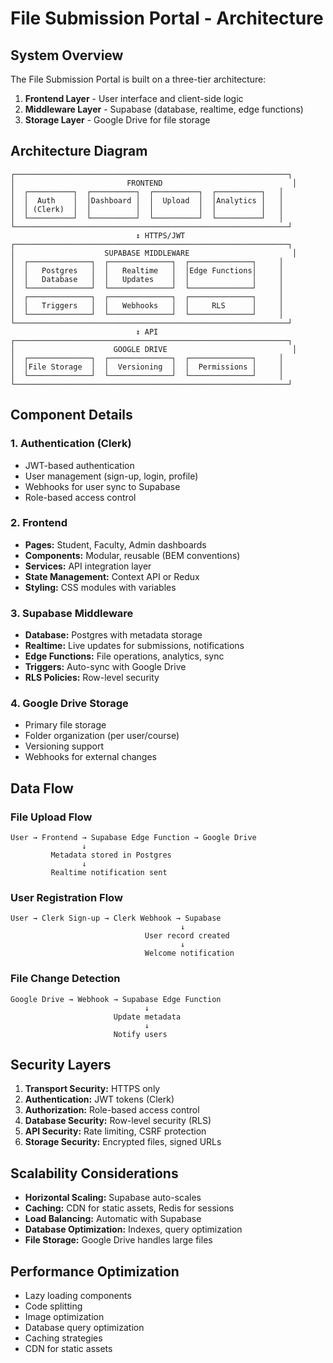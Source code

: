 # File Submission Portal - Architecture

## System Overview

The File Submission Portal is built on a three-tier architecture:

1. **Frontend Layer** - User interface and client-side logic
2. **Middleware Layer** - Supabase (database, realtime, edge functions)
3. **Storage Layer** - Google Drive for file storage

## Architecture Diagram

```
┌─────────────────────────────────────────────────────────────┐
│                         FRONTEND                             │
│  ┌──────────┐  ┌──────────┐  ┌──────────┐  ┌──────────┐   │
│  │  Auth    │  │Dashboard │  │  Upload  │  │Analytics │   │
│  │ (Clerk)  │  │          │  │          │  │          │   │
│  └──────────┘  └──────────┘  └──────────┘  └──────────┘   │
└─────────────────────────────────────────────────────────────┘
                            ↕ HTTPS/JWT
┌─────────────────────────────────────────────────────────────┐
│                    SUPABASE MIDDLEWARE                       │
│  ┌──────────────┐  ┌──────────────┐  ┌──────────────┐     │
│  │   Postgres   │  │   Realtime   │  │Edge Functions│     │
│  │   Database   │  │   Updates    │  │              │     │
│  └──────────────┘  └──────────────┘  └──────────────┘     │
│  ┌──────────────┐  ┌──────────────┐  ┌──────────────┐     │
│  │   Triggers   │  │   Webhooks   │  │     RLS      │     │
│  └──────────────┘  └──────────────┘  └──────────────┘     │
└─────────────────────────────────────────────────────────────┘
                            ↕ API
┌─────────────────────────────────────────────────────────────┐
│                      GOOGLE DRIVE                            │
│  ┌──────────────┐  ┌──────────────┐  ┌──────────────┐     │
│  │File Storage  │  │  Versioning  │  │  Permissions │     │
│  └──────────────┘  └──────────────┘  └──────────────┘     │
└─────────────────────────────────────────────────────────────┘
```

## Component Details

### 1. Authentication (Clerk)
- JWT-based authentication
- User management (sign-up, login, profile)
- Webhooks for user sync to Supabase
- Role-based access control

### 2. Frontend
- **Pages:** Student, Faculty, Admin dashboards
- **Components:** Modular, reusable (BEM conventions)
- **Services:** API integration layer
- **State Management:** Context API or Redux
- **Styling:** CSS modules with variables

### 3. Supabase Middleware
- **Database:** Postgres with metadata storage
- **Realtime:** Live updates for submissions, notifications
- **Edge Functions:** File operations, analytics, sync
- **Triggers:** Auto-sync with Google Drive
- **RLS Policies:** Row-level security

### 4. Google Drive Storage
- Primary file storage
- Folder organization (per user/course)
- Versioning support
- Webhooks for external changes

## Data Flow

### File Upload Flow
```
User → Frontend → Supabase Edge Function → Google Drive
                ↓
         Metadata stored in Postgres
                ↓
         Realtime notification sent
```

### User Registration Flow
```
User → Clerk Sign-up → Clerk Webhook → Supabase
                                      ↓
                              User record created
                                      ↓
                              Welcome notification
```

### File Change Detection
```
Google Drive → Webhook → Supabase Edge Function
                              ↓
                       Update metadata
                              ↓
                       Notify users
```

## Security Layers

1. **Transport Security:** HTTPS only
2. **Authentication:** JWT tokens (Clerk)
3. **Authorization:** Role-based access control
4. **Database Security:** Row-level security (RLS)
5. **API Security:** Rate limiting, CSRF protection
6. **Storage Security:** Encrypted files, signed URLs

## Scalability Considerations

- **Horizontal Scaling:** Supabase auto-scales
- **Caching:** CDN for static assets, Redis for sessions
- **Load Balancing:** Automatic with Supabase
- **Database Optimization:** Indexes, query optimization
- **File Storage:** Google Drive handles large files

## Performance Optimization

- Lazy loading components
- Code splitting
- Image optimization
- Database query optimization
- Caching strategies
- CDN for static assets
